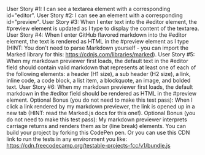 
User Story #1: I can see a textarea element with a corresponding id="editor".
User Story #2: I can see an element with a corresponding id="preview".
User Story #3: When I enter text into the #editor element, the #preview element is updated as I type to display the content of the textarea.
User Story #4: When I enter GitHub flavored markdown into the #editor element, the text is rendered as HTML in the #preview element as I type (HINT: You don't need to parse Markdown yourself - you can import the Marked library for this: https://cdnjs.com/libraries/marked).
User Story #5: When my markdown previewer first loads, the default text in the #editor field should contain valid markdown that represents at least one of each of the following elements: a header (H1 size), a sub header (H2 size), a link, inline code, a code block, a list item, a blockquote, an image, and bolded text.
User Story #6: When my markdown previewer first loads, the default markdown in the #editor field should be rendered as HTML in the #preview element.
Optional Bonus (you do not need to make this test pass): When I click a link rendered by my markdown previewer, the link is opened up in a new tab (HINT: read the Marked.js docs for this one!).
Optional Bonus (you do not need to make this test pass): My markdown previewer interprets carriage returns and renders them as br (line break) elements.
You can build your project by forking this CodePen pen. Or you can use this CDN link to run the tests in any environment you like: https://cdn.freecodecamp.org/testable-projects-fcc/v1/bundle.js
